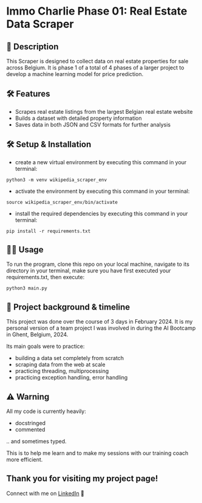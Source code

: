 # Immo Charlie Phase 01: Real Estate Data Scraper

## 📖 Description

This Scraper is designed to collect data on real estate properties for sale across Belgium.
It is phase 1 of a total of 4 phases of a larger project to develop a machine learning model for price prediction.

## 🛠️ Features

- Scrapes real estate listings from the largest Belgian real estate website
- Builds a dataset with detailed property information
- Saves data in both JSON and CSV formats for further analysis

## 🛠️ Setup & Installation

- create a new virtual environment by executing this command in your terminal:

```
python3 -m venv wikipedia_scraper_env
```

- activate the environment by executing this command in your terminal:

```
source wikipedia_scraper_env/bin/activate
```
- install the required dependencies by executing this command in your terminal:
```
pip install -r requirements.txt
```

## 👩‍💻 Usage

To run the program, clone this repo on your local machine, navigate to its directory in your terminal, make sure you have first executed your requirements.txt, then execute:
```
python3 main.py
```

## 📂 Project background & timeline

This project was done over the course of 3 days in February 2024.
It is my personal version of a team project I was involved in during the AI Bootcamp in Ghent, Belgium, 2024. 

Its main goals were to practice:

- building a data set completely from scratch
- scraping data from the web at scale
- practicing threading, multiprocessing
- practicing exception handling, error handling

## ⚠️ Warning

All my code is currently heavily:

- docstringed
- commented

.. and sometimes typed.

This is to help me learn and to make my sessions with our training coach more efficient.

## Thank you for visiting my project page!

Connect with me on [LinkedIn](https://www.linkedin.com/in/mirunasuru/) 🤍
